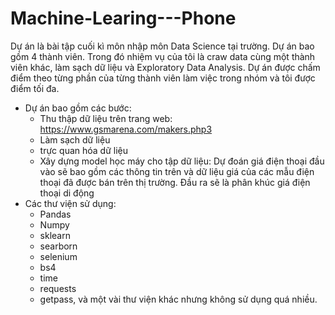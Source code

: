 # Machine-Learing---Phone
Dự án là bài tập cuối kì môn nhập môn Data Science tại trường. Dự án bao gồm 4 thành viên. Trong đó nhiệm vụ của tôi là craw data cùng một thành viên khác, làm sạch dữ liệu và Exploratory Data Analysis. Dự án được chấm điểm theo từng phần của từng thành viên làm việc trong nhóm và tôi được điểm tối đa.
- Dự án bao gồm các bước:
  + Thu thập dữ liệu trên trang web: https://www.gsmarena.com/makers.php3
  + Làm sạch dữ liệu
  + trực quan hóa dữ liệu
  + Xây dựng model học máy cho tập dữ liệu: Dự đoán giá điện thoại đầu vào sẽ bao gồm các thông tin trên và dữ liệu giá của các mẫu điện thoại đã được bán trên thị trường. Đầu ra sẽ là phân khúc giá điện thoại di động
- Các thư viện sử dụng:
  + Pandas
  + Numpy
  + sklearn
  + searborn
  + selenium
  + bs4
  + time
  + requests
  + getpass, và một vài thư viện khác nhưng không sử dụng quá nhiều.
